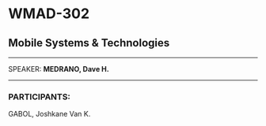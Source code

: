 # WMAD-302

## Mobile Systems & Technologies

---

SPEAKER: **MEDRANO, Dave H.**

---

### PARTICIPANTS:

GABOL, Joshkane Van K.